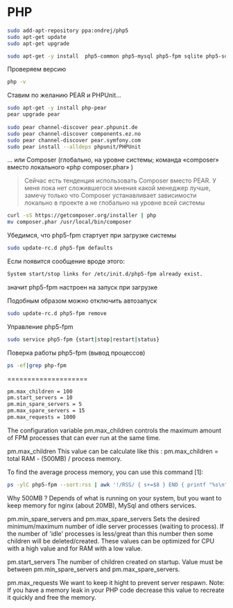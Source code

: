 # PHP

```bash  
sudo add-apt-repository ppa:ondrej/php5  
sudo apt-get update  
sudo apt-get upgrade  
```

```bash  
sudo apt-get -y install  php5-common php5-mysql php5-fpm sqlite php5-sqlite php5-cli php5-gd php5-curl php5-xdebug php5-imagick php5-intl php5-mcrypt php5-xmlrpc php5-memcached  
```

Проверяем версию  
```bash  
php -v  
```

Ставим по желанию PEAR и PHPUnit...  

```bash  
sudo apt-get -y install php-pear  
pear upgrade pear
 
sudo pear channel-discover pear.phpunit.de  
sudo pear channel-discover components.ez.no  
sudo pear channel-discover pear.symfony.com  
sudo pear install --alldeps phpunit/PHPUnit  
```

... или Composer (глобально, на уровне системы; команда «composer» вместо локального «php composer.phar» )
> Сейчас есть тенденция использовать Composer вместо PEAR. У меня пока нет сложившегося мнения какой менеджер лучше, замечу только что Composer устанавливает зависимости локально в проекте а не глобально на уровне всей системы

```bash
curl -sS https://getcomposer.org/installer | php
mv composer.phar /usr/local/bin/composer
```


Убедимся, что php5-fpm стартует при загрузке системы  
```bash  
sudo update-rc.d php5-fpm defaults  
```

Если появится сообщение вроде этого:  
```bash  
System start/stop links for /etc/init.d/php5-fpm already exist.  
```

значит php5-fpm настроен на запуск при загрузке

Подобным образом можно отключить автозапуск  
```bash  
sudo update-rc.d php5-fpm remove  
```

Управление php5-fpm  
```bash  
sudo service php5-fpm {start|stop|restart|status}  
```  
Поверка работы php5-fpm (вывод процессов)  
```bash  
ps -ef|grep php-fpm  
```




====================
```bash  
pm.max_children = 100
pm.start_servers = 10
pm.min_spare_servers = 5
pm.max_spare_servers = 15
pm.max_requests = 1000
```


The configuration variable pm.max_children controls the maximum amount of FPM processes that can ever run at the same time.

pm.max_children
This value can be calculate like this :
pm.max_children = total RAM - (500MB) / process memory.

To find the average process memory, you can use this command [1]:

```bash  
ps -ylC php5-fpm --sort:rss | awk '!/RSS/ { s+=$8 } END { printf "%s\n", "Total memory used by PHP-FPM child processes: "; printf "%dM\n", s/1024 }'
```

Why 500MB ? 
Depends of what is running on your system, but you want to keep memory for nginx (about 20MB), MySql and others services.

pm.min_spare_servers and pm.max_spare_servers
Sets the desired minimum/maximum number of idle server processes (waiting to process). If the number of 'idle' processes is less/great than this number then some children will be deleted/created. These values can be optimized for CPU with a high value and for RAM with a low value.

pm.start_servers
The number of children created on startup. Value must be between pm.min_spare_servers and pm.max_spare_servers.

pm.max_requests
We want to keep it hight to prevent server respawn. Note: If you have a memory leak in your PHP code decrease this value to recreate it quickly and free the memory.




